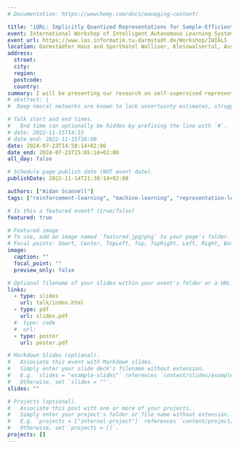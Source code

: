 ```yaml
---
# Documentation: https://wowchemy.com/docs/managing-content/

title: "iQRL: Implicitly Quantized Representations for Sample-Efficient Reinforcement Learning"
event: International Workshop of Intelligent Autonomous Learning Systems 2024
event_url: https://www.ias.informatik.tu-darmstadt.de/Workshop/IWIALS
location: Darmstädter Haus and Sporthotel Walliser, Kleinwalsertal, Austria
address:
  street:
  city:
  region:
  postcode:
  country:
summary: I will be presenting our research on self-supervised representation learning for reinforcement learning at the [International Workshop of Intelligent Autonomous Learning Systems 2024](https://www.ias.informatik.tu-darmstadt.de/Workshop/IWIALS).
# abstract: |
#  Deep neural networks are known to lack uncertainty estimates, struggle to incorporate new data, and suffer from catastrophic forgetting. In this talk, I'll present our method that attempts to mitigate these issues by converting neural networks from weight-space to a sparse Gaussian process, via the so-called dual parameters. This offers a compact and principled way of capturing uncertainty and enables us to incorporate new data without retraining whilst retaining predictive performance. I’ll demonstrate the proposed approach for quantifying uncertainty in supervised learning, maintaining an expressive functional representation for continual learning, and guiding exploration in model-based reinforcement learning.

# Talk start and end times.
#   End time can optionally be hidden by prefixing the line with `#`.
# date: 2022-11-15T14:15
# date_end: 2022-11-15T16:00
date: 2024-07-23T14:50:14+02:00
date_end: 2024-07-23T15:05:14+02:00
all_day: false

# Schedule page publish date (NOT event date).
publishDate: 2022-11-14T21:38:14+02:00

authors: ["Aidan Scannell"]
tags: ["reinforcement-learning", "machine-learning", "representation-learning", "self-supervised-learning"]

# Is this a featured event? (true/false)
featured: true

# Featured image
# To use, add an image named `featured.jpg/png` to your page's folder. 
# Focal points: Smart, Center, TopLeft, Top, TopRight, Left, Right, BottomLeft, Bottom, BottomRight.
image:
  caption: ""
  focal_point: ""
  preview_only: false

# Optional filename of your slides within your event's folder or a URL.
links:
  - type: slides
    url: talk/index.html
  - type: pdf
    url: slides.pdf
  #- type: code
  #  url: 
  - type: poster
    url: poster.pdf

# Markdown Slides (optional).
#   Associate this event with Markdown slides.
#   Simply enter your slide deck's filename without extension.
#   E.g. `slides = "example-slides"` references `content/slides/example-slides.md`.
#   Otherwise, set `slides = ""`.
slides: ""

# Projects (optional).
#   Associate this post with one or more of your projects.
#   Simply enter your project's folder or file name without extension.
#   E.g. `projects = ["internal-project"]` references `content/project/deep-learning/index.md`.
#   Otherwise, set `projects = []`.
projects: []
---
```

